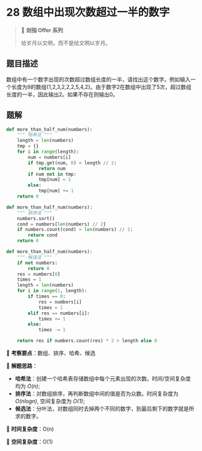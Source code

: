 # 28 数组中出现次数超过一半的数字

> 🌟 **剑指 Offer 系列**
>
> 给岁月以文明，而不是给文明以岁月。

## 题目描述

数组中有一个数字出现的次数超过数组长度的一半，请找出这个数字。例如输入一个长度为9的数组{1,2,3,2,2,2,5,4,2}。由于数字2在数组中出现了5次，超过数组长度的一半，因此输出2。如果不存在则输出0。

## 题解

```python
def more_than_half_num(numbers):
    """ 哈希法 """
    length = len(numbers)
    tmp = {}
    for i in range(length):
        num = numbers[i]
        if tmp.get(num, 0) > length // 2:
            return num
        if num not in tmp:
            tmp[num] = 1
        else:
            tmp[num] += 1
    return 0
```

```python
def more_than_half_num(numbers):
    """ 排序法 """
    numbers.sort()
    cond = numbers[len(numbers) // 2]
    if numbers.count(cond) > len(numbers) // 2:
        return cond
    return 0
```

```python
def more_than_half_num(numbers):
    """ 候选法 """
    if not numbers:
        return 0
    res = numbers[0]
    times = 1
    length = len(numbers)
    for i in range(1, length):
        if times == 0:
            res = numbers[i]
            times = 1
        elif res == numbers[i]:
            times += 1
        else:
            times -= 1

    return res if numbers.count(res) * 2 > length else 0
```

🍥 **考察要点**：数组、排序、哈希、候选

🍬 **解题思路**：

- **哈希法**：创建一个哈希表存储数组中每个元素出现的次数。时间/空间复杂度均为 *O(n)*;
- **排序法**：对数组排序，再判断数组中间的值是否为众数。时间复杂度为 *O(nlogn)*, 空间复杂度为 *O(1)*;
- **候选法**：分叶法，对数组同时去掉两个不同的数字，到最后剩下的数字就是所求的数字。

🍉 **时间复杂度**：O(n)

🍭 **空间复杂度**：O(1)
